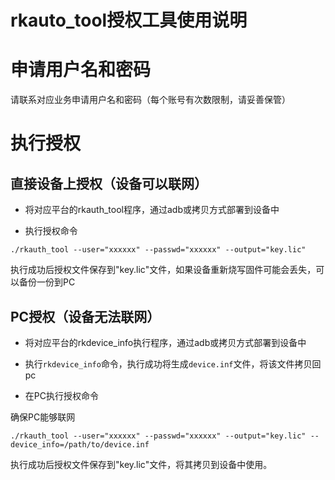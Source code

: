 # rkauto_tool授权工具使用说明

# 申请用户名和密码

请联系对应业务申请用户名和密码（每个账号有次数限制，请妥善保管）

# 执行授权

## 直接设备上授权（设备可以联网）

- 将对应平台的rkauth_tool程序，通过adb或拷贝方式部署到设备中
  
- 执行授权命令

```
./rkauth_tool --user="xxxxxx" --passwd="xxxxxx" --output="key.lic"
```

执行成功后授权文件保存到"key.lic"文件，如果设备重新烧写固件可能会丢失，可以备份一份到PC

## PC授权（设备无法联网）

- 将对应平台的rkdevice_info执行程序，通过adb或拷贝方式部署到设备中

- 执行`rkdevice_info`命令，执行成功将生成`device.inf`文件，将该文件拷贝回pc

- 在PC执行授权命令

确保PC能够联网

```
./rkauth_tool --user="xxxxxx" --passwd="xxxxxx" --output="key.lic" --device_info=/path/to/device.inf
```

执行成功后授权文件保存到"key.lic"文件，将其拷贝到设备中使用。

